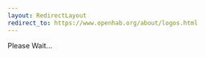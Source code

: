 ```yaml
---
layout: RedirectLayout
redirect_to: https://www.openhab.org/about/logos.html
---
```


Please Wait...